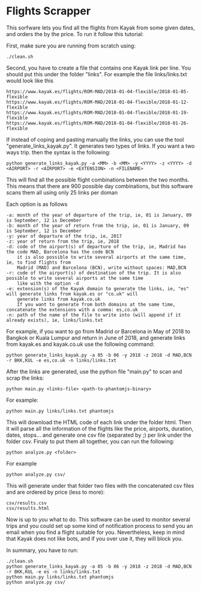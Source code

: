 # Flights Scrapper

This sorfware lets you find all the flights from Kayak from some given dates, and orders the by the price. To run it follow this tutorial:

First, make sure you are running from scratch using:

```
./clean.sh
```

Second, you have to create a file that contains one Kayak link per line. You should put this under the folder "links". For example the file links/links.txt would look like this

```
https://www.kayak.es/flights/ROM-MAD/2018-01-04-flexible/2018-01-05-flexible
https://www.kayak.es/flights/ROM-MAD/2018-01-04-flexible/2018-01-12-flexible
https://www.kayak.es/flights/ROM-MAD/2018-01-04-flexible/2018-01-19-flexible
https://www.kayak.es/flights/ROM-MAD/2018-01-04-flexible/2018-01-26-flexible
```

If instead of coping and pasting manually the links, you can use the tool "generate_links_kayak.py".
It generates two types of links. If you want a two ways trip. then the syntax is the following:

```
python generate_links_kayak.py -a <MM> -b <MM> -y <YYYY> -z <YYYY> -d <AIRPORT> -r <AIRPORT> -e <EXTENSION> -n <FILENAME>
```

This will find all the possible flight combinations between the two months. This means that there are 900 possible day combinations, but this software scans them all using only 25 links per doman

Each option is as follows

```
-a: month of the year of departure of the trip, ie, 01 is January, 09 is September, 12 is December
-b: month of the year of return from the trip, ie, 01 is January, 09 is September, 12 is December
-y: year of departure of the trip, ie, 2017
-z: year of return from the trip, ie, 2018
-d: code of the airport(s) of departure of the trip, ie, Madrid has the code MAD, Barcelona has the code BCN
    it is also possible to write several airports at the same time, ie, to find flights from
    Madrid (MAD) and Barcelona (BCN), write without spaces: MAD,BCN
-r: code of the airport(s) of destination of the trip. It is also possible to write several airports at the same time
    like with the option -d
-e: extension(s) of the Kayak domain to generate the links, ie, "es" will generate links from kayak.es or "co.uk" will
    generate links from kayak.co.uk
    If you want to generate from both domains at the same time, concatenate the extensions with a comma: es,co.uk
-n: path of the name of the file to write into (will append if it already exists), ie, links/links.txt
```

For example, if you want to go from Madrid or Barcelona in May of 2018 to Bangkok or Kuala Lumpur and return in June of 2018, and generate links from kayak.es and kayak.co.uk use the following command:

```
python generate_links_kayak.py -a 05 -b 06 -y 2018 -z 2018 -d MAD,BCN -r BKK,KUL -e es,co.uk -n links/links.txt
```

After the links are generated, use the python file "main.py" to scan and scrap the links:

```
python main.py <links-file> <path-to-phantomjs-binary>
```

For example:

```
python main.py links/links.txt phantomjs
```

This will download the HTML code of each link under the folder html. Then it will parse all the information of the flights like the price, airports, duration, dates, stops... and generate one csv file (separated by ;) per link under the folder csv.
Finaly to put them all together, you can run the following:

```
python analyze.py <folder>
```

For example
```
python analyze.py csv/
```

This will generate under that folder two files with the concatenated csv files and are ordered by price (less to more):

```
csv/results.csv
csv/results.html
```

Now is up to you what to do. This software can be used to monitor several trips and you could set up some kind of notification process to send you an email when you find a flight suitable for you. Nevertheless, keep in mind that Kayak does not like bots, and if you over use it, they will block you.

In summary, you have to run:

```
./clean.sh
python generate_links_kayak.py -a 05 -b 06 -y 2018 -z 2018 -d MAD,BCN -r BKK,KUL -e es -n links/links.txt
python main.py links/links.txt phantomjs
python analyze.py csv/
```